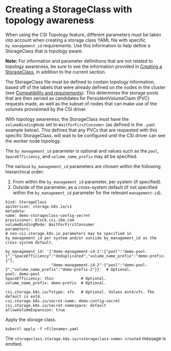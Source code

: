 # Creating a StorageClass with topology awareness

When using the CSI Topology feature, different parameters must be taken into account when creating a storage class YAML file with specific `by_management_id` requirements. Use this information to help define a StorageClass that is topology aware.

**Note:** For information and parameter definitions that are not related to topology awareness, be sure to see the information provided in [Creating a StorageClass](csi_ug_config_create_storageclasses.md), in addition to the current section.

The StorageClass file must be defined to contain topology information, based off of the labels that were already defined on the nodes in the cluster (see [Compatibility and requirements](../installation/csi_ug_requirements.md)). This determines the storage pools that are then served as candidates for PersistentVolumeClaim (PVC) requests made, as well as the subset of nodes that can make use of the volumes provisioned by the CSI driver.

With topology awareness, the StorageClass must have the `volumeBindingMode` set to `WaitForFirstConsumer` (as defined in the `.yaml` example below). This defines that any PVCs that are requested with this specific StorageClass, will wait to be configured until the CSI driver can see the worker node topology.

The `by_management_id` parameter is optional and values such as the `pool`, `SpaceEfficiency`, and `volume_name_prefix` may all be specified.

The various `by_management_id` parameters are chosen within the following hierarchical order:
1. From within the `by_management_id` parameter, per system (if specified).
2. Outside of the parameter, as a cross-system default (if not specified within the `by_management_id` parameter for the relevant `management-id`).

  
  ```
kind: StorageClass
apiVersion: storage.k8s.io/v1
metadata:
  name: demo-storageclass-config-secret
provisioner: block.csi.ibm.com
volumeBindingMode: WaitForFirstConsumer
parameters:
  # non-csi.storage.k8s.io parameters may be specified in by_management_id per system and/or outside by_management_id as the cross-system default.

  by_management_id: '{"demo-management-id-1":{"pool":"demo-pool-1","SpaceEfficiency":"deduplicated","volume_name_prefix":"demo-prefix-1"},
                      "demo-management-id-2":{"pool":"demo-pool-2","volume_name_prefix":"demo-prefix-2"}}'  # Optional.
  pool: demo-pool
  SpaceEfficiency: thin            # Optional.
  volume_name_prefix: demo-prefix  # Optional.

  csi.storage.k8s.io/fstype: xfs   # Optional. Values ext4/xfs. The default is ext4.
  csi.storage.k8s.io/secret-name: demo-config-secret
  csi.storage.k8s.io/secret-namespace: default
allowVolumeExpansion: true
  ```
Apply the storage class.

  ```
  kubectl apply -f <filename>.yaml
  ```
The `storageclass.storage.k8s.io/<storageclass-name> created` message is emitted.



